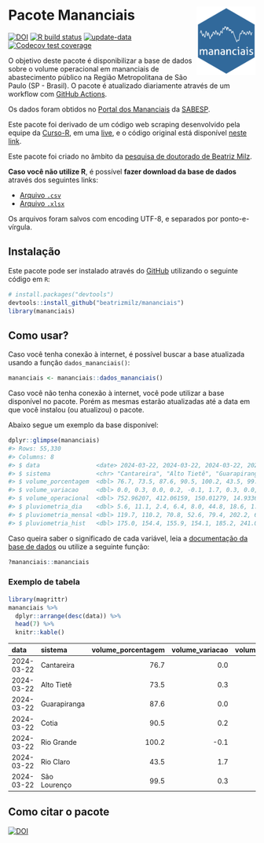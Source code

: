 
<!-- README.md is generated from README.Rmd. Please edit that file -->

# Pacote Mananciais <img src="man/figures/hexlogo.png" align="right" width = "120px"/>

<!-- badges: start -->

[![DOI](https://zenodo.org/badge/DOI/10.5281/zenodo.4733056.svg)](https://doi.org/10.5281/zenodo.4733056)
[![R build
status](https://github.com/beatrizmilz/mananciais/workflows/R-CMD-check/badge.svg)](https://github.com/beatrizmilz/mananciais/actions)
[![update-data](https://github.com/beatrizmilz/mananciais/actions/workflows/2-update_data.yaml/badge.svg)](https://github.com/beatrizmilz/mananciais/actions/workflows/2-update_data.yaml)
[![Codecov test
coverage](https://codecov.io/gh/beatrizmilz/mananciais/branch/master/graph/badge.svg)](https://codecov.io/gh/beatrizmilz/mananciais?branch=master)
<!-- badges: end -->

O objetivo deste pacote é disponibilizar a base de dados sobre o volume
operacional em mananciais de abastecimento público na Região
Metropolitana de São Paulo (SP - Brasil). O pacote é atualizado
diariamente através de um workflow com [GitHub
Actions](https://github.com/beatrizmilz/mananciais/actions).

Os dados foram obtidos no [Portal dos
Mananciais](http://mananciais.sabesp.com.br/Situacao) da
[SABESP](http://site.sabesp.com.br/site/Default.aspx).

Este pacote foi derivado de um código web scraping desenvolvido pela
equipe da [Curso-R](https://www.curso-r.com/), em uma
[live](https://youtu.be/jvZIxrMmOcQ), e o código original está
disponível [neste
link](https://github.com/curso-r/lives/blob/master/drafts/20200730_scraper_sabesp.R).

Este pacote foi criado no âmbito da [pesquisa de doutorado de Beatriz
Milz](https://beatrizmilz.github.io/tese/).

**Caso você não utilize R**, é possível **fazer download da base de
dados** através dos seguintes links:

- [Arquivo
  `.csv`](https://github.com/beatrizmilz/mananciais/raw/master/inst/extdata/mananciais.csv)
- [Arquivo
  `.xlsx`](https://github.com/beatrizmilz/mananciais/blob/master/inst/extdata/mananciais.xlsx?raw=true)

Os arquivos foram salvos com encoding UTF-8, e separados por
ponto-e-vírgula.

## Instalação

Este pacote pode ser instalado através do [GitHub](https://github.com/)
utilizando o seguinte código em `R`:

``` r
# install.packages("devtools")
devtools::install_github("beatrizmilz/mananciais")
library(mananciais)
```

## Como usar?

Caso você tenha conexão à internet, é possível buscar a base atualizada
usando a função `dados_mananciais()`:

``` r
mananciais <- mananciais::dados_mananciais() 
```

Caso você não tenha conexão à internet, você pode utilizar a base
disponível no pacote. Porém as mesmas estarão atualizadas até a data em
que você instalou (ou atualizou) o pacote.

Abaixo segue um exemplo da base disponível:

``` r
dplyr::glimpse(mananciais)
#> Rows: 55,330
#> Columns: 8
#> $ data                <date> 2024-03-22, 2024-03-22, 2024-03-22, 2024-03-22, 2…
#> $ sistema             <chr> "Cantareira", "Alto Tietê", "Guarapiranga", "Cotia…
#> $ volume_porcentagem  <dbl> 76.7, 73.5, 87.6, 90.5, 100.2, 43.5, 99.5, 76.7, 7…
#> $ volume_variacao     <dbl> 0.0, 0.3, 0.0, 0.2, -0.1, 1.7, 0.3, 0.0, 0.2, -0.3…
#> $ volume_operacional  <dbl> 752.96207, 412.06159, 150.01279, 14.93361, 112.373…
#> $ pluviometria_dia    <dbl> 5.6, 11.1, 2.4, 6.4, 8.0, 44.8, 18.6, 1.8, 2.3, 0.…
#> $ pluviometria_mensal <dbl> 119.7, 110.2, 70.8, 52.6, 79.4, 202.2, 63.0, 114.1…
#> $ pluviometria_hist   <dbl> 175.0, 154.4, 155.9, 154.1, 185.2, 241.0, 198.9, 1…
```

Caso queira saber o significado de cada variável, leia a [documentação
da base de
dados](https://beatrizmilz.github.io/mananciais/reference/mananciais.html)
ou utilize a seguinte função:

``` r
?mananciais::mananciais
```

### Exemplo de tabela

``` r
library(magrittr)
mananciais %>% 
  dplyr::arrange(desc(data)) %>% 
  head(7) %>%
  knitr::kable()
```

| data       | sistema      | volume_porcentagem | volume_variacao | volume_operacional | pluviometria_dia | pluviometria_mensal | pluviometria_hist |
|:-----------|:-------------|-------------------:|----------------:|-------------------:|-----------------:|--------------------:|------------------:|
| 2024-03-22 | Cantareira   |               76.7 |             0.0 |          752.96207 |              5.6 |               119.7 |             175.0 |
| 2024-03-22 | Alto Tietê   |               73.5 |             0.3 |          412.06159 |             11.1 |               110.2 |             154.4 |
| 2024-03-22 | Guarapiranga |               87.6 |             0.0 |          150.01279 |              2.4 |                70.8 |             155.9 |
| 2024-03-22 | Cotia        |               90.5 |             0.2 |           14.93361 |              6.4 |                52.6 |             154.1 |
| 2024-03-22 | Rio Grande   |              100.2 |            -0.1 |          112.37321 |              8.0 |                79.4 |             185.2 |
| 2024-03-22 | Rio Claro    |               43.5 |             1.7 |            5.95073 |             44.8 |               202.2 |             241.0 |
| 2024-03-22 | São Lourenço |               99.5 |             0.3 |           88.36819 |             18.6 |                63.0 |             198.9 |

## Como citar o pacote

[![DOI](https://zenodo.org/badge/DOI/10.5281/zenodo.4733056.svg)](https://doi.org/10.5281/zenodo.4733056)
